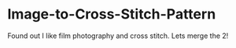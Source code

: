 # Image-to-Cross-Stitch-Pattern
Found out I like film photography and cross stitch. Lets merge the 2!
